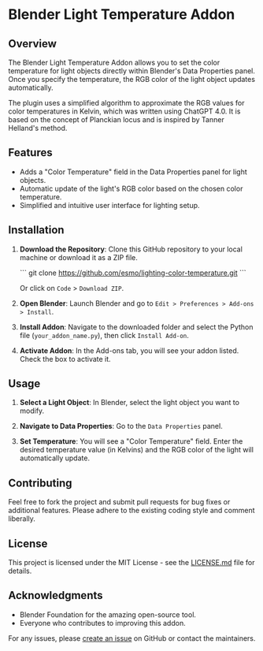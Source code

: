 # Blender Light Temperature Addon

## Overview

The Blender Light Temperature Addon allows you to set the color temperature for light objects directly within Blender's Data Properties panel. Once you specify the temperature, the RGB color of the light object updates automatically.

The plugin uses a simplified algorithm to approximate the RGB values for color temperatures in Kelvin, which was written using ChatGPT 4.0. It is based on the concept of Planckian locus and is inspired by Tanner Helland's method.

## Features

- Adds a "Color Temperature" field in the Data Properties panel for light objects.
- Automatic update of the light's RGB color based on the chosen color temperature.
- Simplified and intuitive user interface for lighting setup.

## Installation

1. **Download the Repository**: Clone this GitHub repository to your local machine or download it as a ZIP file.

    \`\`\`
    git clone https://github.com/esmo/lighting-color-temperature.git
    \`\`\`

    Or click on `Code` > `Download ZIP`.

2. **Open Blender**: Launch Blender and go to `Edit > Preferences > Add-ons > Install`.

3. **Install Addon**: Navigate to the downloaded folder and select the Python file (`your_addon_name.py`), then click `Install Add-on`.

4. **Activate Addon**: In the Add-ons tab, you will see your addon listed. Check the box to activate it.

## Usage

1. **Select a Light Object**: In Blender, select the light object you want to modify.

2. **Navigate to Data Properties**: Go to the `Data Properties` panel.

3. **Set Temperature**: You will see a "Color Temperature" field. Enter the desired temperature value (in Kelvins) and the RGB color of the light will automatically update.

## Contributing

Feel free to fork the project and submit pull requests for bug fixes or additional features. Please adhere to the existing coding style and comment liberally.

## License

This project is licensed under the MIT License - see the [LICENSE.md](LICENSE.md) file for details.

## Acknowledgments

- Blender Foundation for the amazing open-source tool.
- Everyone who contributes to improving this addon.

For any issues, please [create an issue](https://github.com/YourUsername/BlenderLightTemperatureAddon/issues) on GitHub or contact the maintainers.
